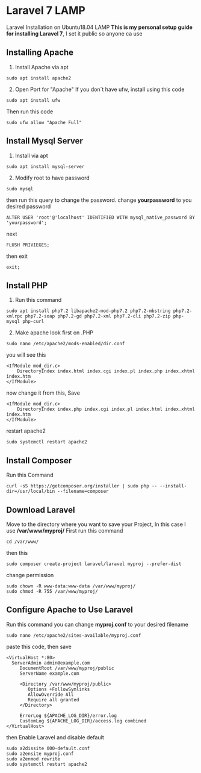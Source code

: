 # Laravel 7 LAMP
Laravel Installation on Ubuntu18.04 LAMP
__This is my personal setup guide for installing Laravel 7__, I set it public so anyone ca use
## Installing Apache

1. Install Apache via apt
```
sudo apt install apache2
```

2. Open Port for "Apache"
If you don`t have ufw, install using this code
```
sudo apt install ufw
```
Then run this code
```
sudo ufw allow "Apache Full"
```

## Install Mysql Server
1. Install via apt
```
sudo apt install mysql-server
```
2. Modify root to have password
```
sudo mysql
```
then run this query to change the password.
change **yourpassword** to you desired password
```
ALTER USER 'root'@'localhost' IDENTIFIED WITH mysql_native_password BY 'yourpassword';
```
next
```
FLUSH PRIVIEGES;
```
then exit
```
exit;
```

## Install PHP
1. Run this command
```
sudo apt install php7.2 libapache2-mod-php7.2 php7.2-mbstring php7.2-xmlrpc php7.2-soap php7.2-gd php7.2-xml php7.2-cli php7.2-zip php-mysql php-curl
```
2. Make apache look first on .PHP
```
sudo nano /etc/apache2/mods-enabled/dir.conf
```
you will see this 
```
<IfModule mod_dir.c>
    DirectoryIndex index.html index.cgi index.pl index.php index.xhtml index.htm
</IfModule>
```
now change it from this, Save
```
<IfModule mod_dir.c>
    DirectoryIndex index.php index.cgi index.pl index.html index.xhtml index.htm
</IfModule>
```
restart apache2
```
sudo systemctl restart apache2
```
## Install Composer
Run this Command
```
curl -sS https://getcomposer.org/installer | sudo php -- --install-dir=/usr/local/bin --filename=composer
```
## Download Laravel
Move to the directory where you want to save your Project, In this case I use **/var/www/myproj/**
First run this command
```
cd /var/www/
```
then this
```
sudo composer create-project laravel/laravel myproj --prefer-dist
```
change permission
```
sudo chown -R www-data:www-data /var/www/myproj/
sudo chmod -R 755 /var/www/myproj/
```
## Configure Apache to Use Laravel
Run this command
you can change **myproj.conf** to your desired filename
```
sudo nano /etc/apache2/sites-available/myproj.conf
```
paste this code, then save
```
<VirtualHost *:80>   
  ServerAdmin admin@example.com
     DocumentRoot /var/www/myproj/public
     ServerName example.com

     <Directory /var/www/myproj/public>
        Options +FollowSymlinks
        AllowOverride All
        Require all granted
     </Directory>

     ErrorLog ${APACHE_LOG_DIR}/error.log
     CustomLog ${APACHE_LOG_DIR}/access.log combined
</VirtualHost>
```
then Enable Laravel and disable default
```
sudo a2dissite 000-default.conf
sudo a2ensite myproj.conf
sudo a2enmod rewrite
sudo systemctl restart apache2
```
